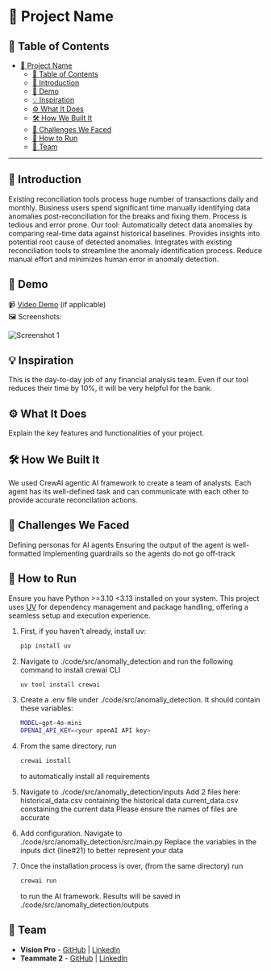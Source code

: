 # 🚀 Project Name

## 📌 Table of Contents
- [🚀 Project Name](#-project-name)
  - [📌 Table of Contents](#-table-of-contents)
  - [🎯 Introduction](#-introduction)
  - [🎥 Demo](#-demo)
  - [💡 Inspiration](#-inspiration)
  - [⚙️ What It Does](#️-what-it-does)
  - [🛠️ How We Built It](#️-how-we-built-it)
  - [🚧 Challenges We Faced](#-challenges-we-faced)
  - [🏃 How to Run](#-how-to-run)
  - [👥 Team](#-team)

---

## 🎯 Introduction
Existing reconciliation tools process huge number of transactions daily and monthly. Business users spend significant time manually identifying data anomalies post-reconciliation for the breaks and fixing them. Process is tedious and error prone.
Our tool:
 Automatically detect data anomalies by comparing real-time data against historical baselines.
 Provides insights into potential root cause of detected anomalies.
 Integrates with existing reconciliation tools to streamline the anomaly identification process.
 Reduce manual effort and minimizes human error in anomaly detection.


## 🎥 Demo
📹 [Video Demo](https://github.com/ewfx/sradg-vision-pro/tree/main/artifacts/demo) (if applicable)  
🖼️ Screenshots:

![Screenshot 1](link-to-image)

## 💡 Inspiration
This is the day-to-day job of any financial analysis team. Even if our tool reduces their time by 10%, it will be very helpful for the bank.

## ⚙️ What It Does
Explain the key features and functionalities of your project.

## 🛠️ How We Built It
We used CrewAI agentic AI framework to create a team of analysts. Each agent has its well-defined task and can communicate with each other to provide accurate reconcilation actions.

## 🚧 Challenges We Faced
Defining personas for AI agents
Ensuring the output of the agent is well-formatted
Implementing guardrails so the agents do not go off-track

## 🏃 How to Run
Ensure you have Python >=3.10 <3.13 installed on your system. This project uses [UV](https://docs.astral.sh/uv/) for dependency management and package handling, offering a seamless setup and execution experience.
1. First, if you haven't already, install uv:
   ```bash
   pip install uv
   ```
2. Navigate to ./code/src/anomally_detection and run the following command to install crewai CLI
   ```sh
   uv tool install crewai
   ```
3. Create a .env file under ./code/src/anomally_detection. It should contain these variables:
   ```sh
   MODEL=gpt-4o-mini
   OPENAI_API_KEY=<your openAI API key>
   ```
4. From the same directory, run
   ```sh
   crewai install
   ```
   to automatically install all requirements

5. Navigate to ./code/src/anomally_detection/inputs
   Add 2 files here:
   historical_data.csv containing the historical data
   current_data.csv constaining the current data
   Please ensure the names of files are accurate

6. Add configuration.
   Navigate to ./code/src/anomally_detection/src/main.py
   Replace the variables in the inputs dict (line#21) to better represent your data

7. Once the installation process is over, (from the same directory) run
   ```sh
   crewai run
   ```
   to run the AI framework. Results will be saved in ./code/src/anomally_detection/outputs


## 👥 Team
- **Vision Pro** - [GitHub](#) | [LinkedIn](#)
- **Teammate 2** - [GitHub](#) | [LinkedIn](#)